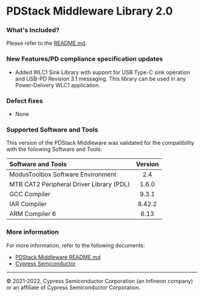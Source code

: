 # PDStack Middleware Library 2.0

### What's Included?
Please refer to the [README.md](./README.md).

### New Features/PD compliance specification updates

- Added WLC1 Sink Library with support for USB Type-C sink operation and USB-PD Revision 3.1 messaging. This library can be used in any Power-Delivery WLC1 application.

### Defect fixes

- None


### Supported Software and Tools
This version of the PDStack Middleware was validated for the compatibility with the following Software and Tools:

| Software and Tools                                      | Version |
| :---                                                    | :----:  |
| ModusToolbox Software Environment                       | 2.4     |
| MTB CAT2 Peripheral Driver Library (PDL)                | 1.6.0   |
| GCC Compiler                                            | 9.3.1   |
| IAR Compiler                                            | 8.42.2  |
| ARM Compiler 6                                          | 6.13    |

### More information
For more information, refer to the following documents:
* [PDStack Middleware README.md](./README.md)
* [Cypress Semiconductor](http://www.cypress.com)
  
---
© 2021-2022, Cypress Semiconductor Corporation (an Infineon company) or an affiliate of Cypress Semiconductor Corporation.
